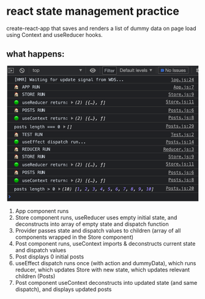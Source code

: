# react state management practice

create-react-app that saves and renders a list of dummy data on page load using Context and useReducer hooks. 

## what happens: 

<p align="center">
<img src="screenshot.png" width="500"/>
</p>

1. App component runs
1. Store component runs, useReducer uses empty initial state, and deconstructs into array of empty state and dispatch function
1. Provider passes state and dispatch values to children (array of all components wrapped in the Store component)
1. Post component runs, useContext imports & deconstructs current state and dispatch values
1. Post displays 0 initial posts
1. useEffect dispatch runs once (with action and dummyData), which runs reducer, which updates Store with new state, which updates relevant children (Posts)
1. Post component useContext deconstructs into updated state (and same dispatch), and displays updated posts